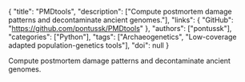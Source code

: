 {
  "title": "PMDtools",
  "description": ["Compute postmortem damage patterns and decontaminate ancient genomes."],
  "links": {
    "GitHub": "https://github.com/pontussk/PMDtools"
  },
  "authors": ["pontussk"],
  "categories": ["Python"],
  "tags": ["Archaeogenetics", "Low-coverage adapted population-genetics tools"],
  "doi": null
}

<!-- Generated by csv2md.R – do not edit by hand -->

Compute postmortem damage patterns and decontaminate ancient genomes.